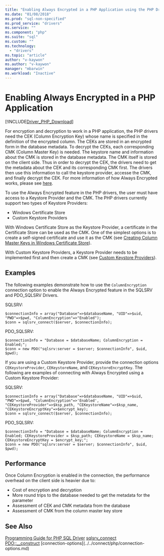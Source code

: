 ```yaml
---
title: "Enabling Always Encrypted in a PHP Application using the PHP Drivers for SQL Server | Microsoft Docs"
ms.date: "01/08/2018"
ms.prod: "sql-non-specified"
ms.prod_service: "drivers"
ms.service: ""
ms.component: "php"
ms.suite: "sql"
ms.custom: ""
ms.technology: 
  - "drivers"
ms.topic: "article"
author: "v-kaywon"
ms.author: "v-kaywon"
manager: "mbarwin"
ms.workload: "Inactive"
---
```

# Enabling Always Encrypted in a PHP Application
[!INCLUDE[Driver_PHP_Download](../../includes/driver_php_download.md)]

For encryption and decryption to work in a PHP application, the PHP drivers need the CEK (Column Encryption Key) whose name is specified in the definition of the encrypted column. The CEKs are stored in an encrypted form in the database metadata. To decrypt the CEKs, each corresponding CMK (Column Master Key) is needed. The keystore name and information about the CMK is stored in the database metadata. The CMK itself is stored on the client side. Thus in order to decrypt the CEK, the drivers need to get the metadata about the CEK and its corresponding CMK first. The drivers then use this information to call the keystore provider, accesse the CMK, and finally decrypt the CEK. For more information of how Always Encrypted works, please see [here](https://docs.microsoft.com/en-us/sql/relational-databases/security/encryption/always-encrypted-database-engine).

To use the Always Encrypted feature in the PHP drivers, the user must have access to a Keystore Provider and the CMK. The PHP drivers currently support two types of Keystore Providers:
 -   Windows Certificate Store
 -   Custom Keystore Providers
 
With Windows Certificate Store as the Keystore Provider, a certificate in the Certificate Store can be used as the CMK. One of the simplest options is to create a self-signed certificate and use it as the CMK (see [Creating Column Master Keys in Windows Certificate Store](https://docs.microsoft.com/en-us/sql/relational-databases/security/encryption/create-and-store-column-master-keys-always-encrypted#creating-column-master-keys-in-windows-certificate-store)).

With Custom Keystore Providers, a Keystore Provider needs to be implemented first and then create a CMK (see [Custom Keystore Providers](https://docs.microsoft.com/en-us/sql/connect/odbc/custom-keystore-providers)).

## Examples

The following examples demonstrate how to use the `ColumnEncryption` connection option to enable the Always Encrypted feature in the SQLSRV and PDO_SQLSRV Drivers.

SQLSRV:
```
$connectionInfo = array("Database"=>$databaseName, "UID"=>$uid, "PWD"=>$pwd, "ColumnEncryption"=>"Enabled");
$conn = sqlsrv_connect($server, $connectionInfo);
```

PDO_SQLSRV:
```
$connectionInfo = "Database = $databaseName; ColumnEncryption = Enabled;";
$conn = new PDO("sqlsrv:server = $server; $connectionInfo", $uid, $pwd);
```

If you are using a Custom Keystore Provider, provide the connection options `CEKeystoreProvider`, `CEKeystoreName`, and `CEKeystoreEncryptKey`. The following are examples of connecting with Always Encrypted using a Custom Keystore Provider:

SQLSRV:
```
$connectionInfo = array("Database"=>$databaseName, "UID"=>$uid, "PWD"=>$pwd, "ColumnEncryption"=>'Enabled', "CEKeystoreProvider"=>$ksp_path, "CEKeystoreName"=>$ksp_name, "CEKeystoreEncryptKey"=>$encrypt_key);
$conn = sqlsrv_connect($server, $connectionInfo);
```

PDO_SQLSRV:
```
$connectionInfo = "Database = $databaseName; ColumnEncryption = Enabled; CEKeystoreProvider = $ksp_path; CEKeystoreName = $ksp_name; CEKeystoreEncryptKey = $encrypt_key;";
$conn = new PDO("sqlsrv:server = $server; $connectionInfo", $uid, $pwd);
```

## Performance

Once Column Encryption is enabled in the connection, the performance overhead on the client side is heavier due to:
 -   Cost of encryption and decryption
 -   More round trips to the database needed to get the metadata for the parameter
 -   Assessment of CEK and CMK metadata from the database
 -   Assessment of CMK from the column master key store
  
## See Also  
[Programming Guide for PHP SQL Driver](../../connect/php/programming-guide-for-php-sql-driver.md)
[sqlsrv_connect](../../connect/php/sqlsrv-connect.md)  
[PDO::__construct](../../connect/php/pdo-construct.md)
[connection-options[(../../connect/php/connection-options.md)
  
